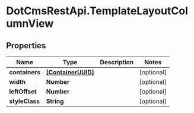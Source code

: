 # DotCmsRestApi.TemplateLayoutColumnView

## Properties

Name | Type | Description | Notes
------------ | ------------- | ------------- | -------------
**containers** | [**[ContainerUUID]**](ContainerUUID.md) |  | [optional] 
**width** | **Number** |  | [optional] 
**leftOffset** | **Number** |  | [optional] 
**styleClass** | **String** |  | [optional] 


